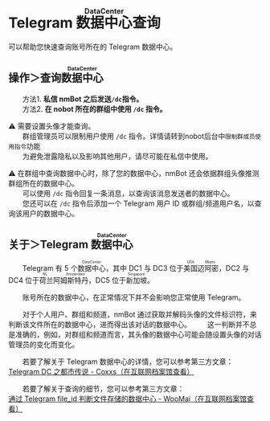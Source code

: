 # Telegram <ruby>数据中心<rt>DataCenter</rt></ruby>查询

可以帮助您快速查询账号所在的 Telegram 数据中心。

## 操作＞查询<ruby>数据中心<rt>DataCenter</rt></ruby>

　　方法1. <b>私信 nmBot 之后发送`/dc`指令。</b><br/>
　　方法2. <b>在 nobot 所在的群组中使用 `/dc` 指令。</b>

⚠️ 需要设置头像才能查询。<br/>
　　群组管理员可以限制用户使用 `/dc` 指令。详情请转到nobot后台中`限制群成员使用指令`功能<br>
　　为避免泄露隐私以及影响其他用户，请尽可能在私信中使用。

⚠️ 在群组中查询数据中心时，除了您的数据中心，nmBot 还会依据群组头像推测群组所在的数据中心。<br>
　　可以使用 `/dc` 指令回复一条消息，以查询该消息发送者的数据中心。<br>
　　您还可以在 `/dc` 指令后添加一个 Telegram 用户 ID 或群组/频道用户名，以查询该用户的数据中心。


## 关于＞Telegram <ruby>数据中心<rt>DataCenter</rt></ruby>

　　Telegram 有 5 个<ruby>数据中心<rt>DataCenter</rt></ruby>，其中 DC1 与 DC3 位于<ruby>美国迈阿密<rt>USA Miami</rt></ruby>，DC2 与 DC4 位于<ruby>荷兰阿姆斯特丹<rt>NL Amsterdam</rt></ruby>，DC5 位于<ruby>新加坡<rt>Singapore</rt></ruby>。

　　账号所在的数据中心，在正常情况下并不会影响您正常使用 Telegram。

　　对于个人用户、群组和频道，nmBot 通过获取并解码头像的文件标识符，来判断该文件所在的数据中心，进而得出该对话的数据中心。
　　这一判断并不总是准确的，例如，对群组和频道而言，其头像的数据中心可能会随设置头像的对话管理员的变化而变化。

　　若要了解关于 Telegram 数据中心的详情，您可以参考第三方文章：  
[Telegram DC 之都市传说 - Coxxs](https://dev.moe/2564)[（在互联网档案馆查看）](http://web.archive.org/web/20230211164632/https://dev.moe/2564)

　　若要了解关于查询的细节，您可以参考第三方文章：  
[通过 Telegram file_id 判断文件存储的数据中心 - WooMai](https://woomai.me/talk/telegram-determine-dc-by-file-id/#%E6%9F%A5%E8%AF%A2%E6%95%B0%E6%8D%AE%E4%B8%AD%E5%BF%83)[（在互联网档案馆查看）](http://web.archive.org/web/20221206175516/https://woomai.me/talk/telegram-determine-dc-by-file-id/#%E6%9F%A5%E8%AF%A2%E6%95%B0%E6%8D%AE%E4%B8%AD%E5%BF%83)
